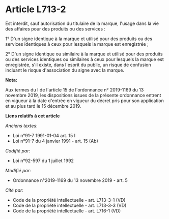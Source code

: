 # Article L713-2

Est interdit, sauf autorisation du titulaire de la marque, l'usage dans la vie des affaires pour des produits ou des
services :

1° D'un signe identique à la marque et utilisé pour des produits ou des services identiques à ceux pour lesquels la marque
est enregistrée ;

2° D'un signe identique ou similaire à la marque et utilisé pour des produits ou des services identiques ou similaires à ceux
pour lesquels la marque est enregistrée, s'il existe, dans l'esprit du public, un risque de confusion incluant le risque
d'association du signe avec la marque.

**Nota:**

Aux termes du I de l'article 15 de l'ordonnance n° 2019-1169 du 13 novembre 2019, les dispositions issues de la présente
ordonnance entrent en vigueur à la date d'entrée en vigueur du décret pris pour son application et au plus tard le 15
décembre 2019.

**Liens relatifs à cet article**

_Anciens textes_:

  - Loi n°91-7 1991-01-04 art. 15 I
  - Loi n°91-7 du 4 janvier 1991 - art. 15 (Ab)

_Codifié par_:

  - Loi n°92-597 du 1 juillet 1992

_Modifié par_:

  - Ordonnance n°2019-1169 du 13 novembre 2019 - art. 5

_Cité par_:

  - Code de la propriété intellectuelle - art. L713-3-1 (VD)
  - Code de la propriété intellectuelle - art. L713-3-3 (VD)
  - Code de la propriété intellectuelle - art. L716-1 (VD)
